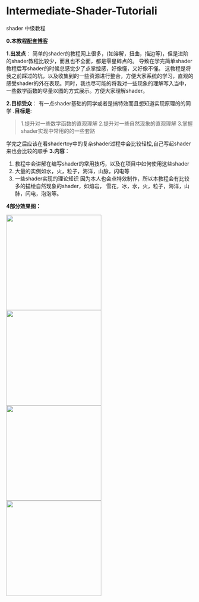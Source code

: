 # Intermediate-Shader-Tutoriali

shader 中级教程

**0.本教程[配套博客][1]**

**1.出发点**：
简单的shader的教程网上很多，(如溶解，扭曲，描边等)，但是进阶的shader教程比较少，而且也不全面，都是零星碎点的。
导致在学完简单shader教程后写shader的时候总感觉少了点掌控感，好像懂，又好像不懂。
这教程是将我之前踩过的坑，以及收集到的一些资源进行整合，方便大家系统的学习，直观的感受shader的外在表现。同时，我也尽可能的将我对一些现象的理解写入当中，一些数学函数的尽量以图的方式展示。方便大家理解shader。 

**2.目标受众**：
有一点shader基础的同学或者是搞特效而且想知道实现原理的的同学
**.目标是**:
>1.提升对一些数学函数的直观理解
>2.提升对一些自然现象的直观理解
>3.掌握shader实现中常用的的一些套路

学完之后应该在看shadertoy中的复杂shader过程中会比较轻松,自己写起shader来也会比较的顺手
**3.内容**：
1. 教程中会讲解在编写shader的常用技巧，以及在项目中如何使用这些shader
2. 大量的实例如水，火，粒子，海洋，山脉，闪电等
3. 一些shader实现的理论知识
因为本人也会点特效制作，所以本教程会有比较多的描绘自然现象的shader，如熔岩， 雪花，冰，水，火，粒子，海洋，山脉，闪电，泡泡等。

**4部分效果图：**


<img src="https://jiepengtan.github.io/assets/img/blog/ShaderTutorial2D/Snow/snow.gif" width="256"> <img src="https://jiepengtan.github.io/assets/img/blog/ShaderTutorial3D/GameHPUI/game_hp_ui.gif" width="256">
<img src="https://jiepengtan.github.io/assets/img/blog/ShaderTutorial2D/Sea/sea.gif" width="256"> <img src="https://jiepengtan.github.io/assets/img/blog/ShaderTutorial2D/FireParticle/fire_particle.gif" width="256">


  [1]: https://jiepengtan.github.io/